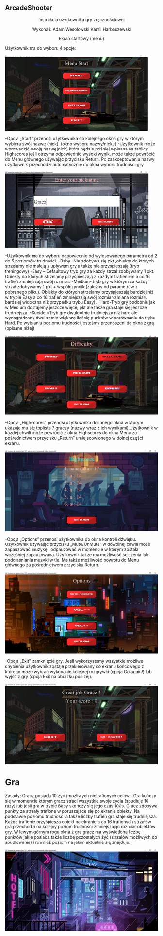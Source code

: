 
## ArcadeShooter

<p align="center">
Instrukcja użytkownika gry zręcznościowej  
</p>
<p align="center">
Wykonali:  
Adam Wesołowski  
Kamil Harbaszewski 
</p>
<p align="center">
Ekran startowy (menu)  
</p>

Użytkownik ma do wyboru 4 opcje:  
<p align="center">

![](Images/1.bmp)

</p>


-Opcja „Start” przenosi użytkownika do kolejnego okna gry w którym wybiera swój nazwę (nick).
	(okno wyboru nazwy/nicku)
-Użytkownik może wprowadzić swoją nazwę(nick) która będzie później wpisana na tablicy Highscores jeśli otrzyma odpowiednio wysoki wynik, może także powrócić do Menu głównego używając przycisku Return. Po zaakceptowaniu nazwy użytkownik przechodzi automatycznie do okna wyboru trudności gry

![](Images/2.bmp)

-Użytkownik ma do wyboru odpowiednio od wylosowanego parametru od 2 do 5 poziomów trudności.
-Baby -Nie zdobywa się pkt ,obiekty do których strzelamy nie maleją z upływem gry a także nie przyśpieszają (tryb treningowy)
-Easy – Defaultowy tryb gry za każdy strzał zdobywamy 1 pkt. Obiekty do których strzelamy przyśpieszają z każdym trafieniem a co 16 trafień zmniejszają swój rozmiar.
-Medium- tryb gry w którym za każdy strzał zdobywamy 1 pkt + współczynnik (zależny od parametrów z pobranego pliku). Obiekty do których strzelamy przyśpieszają bardziej niż w trybie Easy a co 16 trafień zmniejszają swój rozmiar(zmiana rozmiaru bardziej widoczna niż przypadku trybu Easy).
-Hard-Tryb gry podobnie jak w Medium dostajemy jeszcze więcej pkt ale także gra staje się jeszcze trudniejsza.
-Sucide =Tryb gry dwukrotnie trudniejszy niż hard ale wynagradzany dwukrotnie większą ilością punktów w porównaniu do trybu Hard.
Po wybraniu poziomu trudności jesteśmy przenoszeni do okna z grą (opisane niżej)

![](Images/3.bmp)

-Opcja „Highscores” przenosi użytkownika do innego okna w którym ukazuje mu się toplista 7 graczy (nazwy wraz z ich wynikami).Użytkownik w każdej chwili może powrócić z okna Highscores do okna Menu za pośrednictwem przycisku „Return” umiejscowionego w dolnej części ekranu.

![](Images/4.bmp)

-Opcja „Options” przenosi użytkownika do okna kontroli dźwięku. 
Użytkownik używając przycisku „Mute/UnMute” w dowolnej chwili może zapauzować muzykę i odpauzować w momencie w którym została wcześniej zapauzowana. Użytkownik także ma możliwość ściszenia lub podgłaśniania muzyki w tle. Ma także możliwość powrotu do Menu głównego za pośrednictwem przycisku Return.

![](Images/5.bmp)

-Opcja „Exit” zamknięcie gry.
Jeśli wykorzystamy wszystkie możliwe chybienia użytkownik zostaje przekierowany do ekranu końcowego z którego może wybrać wykonanie kolejnej rozgrywki (opcja Go again!) lub wyjść z gry (opcja Exit na obrazku poniżej).


![](Images/6.bmp)


# Gra  
Zasady: Gracz posiada 10 żyć (możliwych nietrafionych celów). Gra kończy się w momencie którym gracz straci wszystkie swoje życia (spudłuje 10 razy) lub jeśli gra w trybie Baby skończy się jego czas 100s.
Gracz zdobywa punkty za strzały trafione w poruszające się po ekranie obiekty. Na podstawie poziomu trudności a także liczby trafień gra staje się trudniejsza. Każde trafienie przyśpiesza obiekt na ekranie a co 16 trafionych strzałów gra przechodzi na kolejny poziom trudności zmniejszając rozmiar obiektów gry.
W lewym górnym rogu okna z grą gracz ma wyświetloną liczbę punktów jakie posiada także liczbę pozostałych żyć (strzałów możliwych do spudłowania) i również poziom na jakim aktualnie się znajduje.


![](Images/7.bmp)
